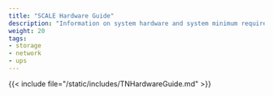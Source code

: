 ```yaml
---
title: "SCALE Hardware Guide"
description: "Information on system hardware and system minimum requirements. Included information covers CPUs, storage considerations and solutions, media and controllers, device sizing and cooling, SAS expanders, and system memory." 
weight: 20
tags:
- storage
- network
- ups
---
```


{{< include file="/static/includes/TNHardwareGuide.md" >}}

